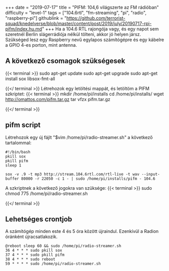 +++
date = "2019-07-17"
title = "PIFM: 104,6 világszerte az FM rádióban"
difficulty = "level-1"
tags = ["104.6rtl", "fm-streaming", "pi", "radio", "raspberry-pi"]
githublink = "https://github.com/terrorist-squad/knedelverse/blob/master/content/post/2019/july/20190717-rpi-pifm/index.hu.md"
+++
Ha a 104.6 RTL rajongója vagy, és egy napot sem szeretnél Berlin slágerrádiója nélkül tölteni, akkor jó helyen jársz. Szükséged lesz egy Raspberry nevű egylapos számítógépre és egy kábelre a GPIO 4-es porton, mint antenna.
## A következő csomagok szükségesek

{{< terminal >}}
sudo apt-get update
sudo apt-get upgrade
sudo apt-get install sox libsox-fmt-all

{{</ terminal >}}
Létrehozok egy letöltési mappát, és letöltöm a PIFM szkriptet:
{{< terminal >}}
mkdir /home/pi/installs
cd /home/pi/installs/
wget http://omattos.com/pifm.tar.gz
tar vfzx pifm.tar.gz

{{</ terminal >}}

## pifm script
Létrehozok egy új fájlt "$vim /home/pi/radio-streamer.sh" a következő tartalommal:
```
#!/bin/bash 
pkill sox 
pkill pifm 
sleep 1 

sox -v .9 -t mp3 http://stream.104.6rtl.com/rtl-live -t wav --input-buffer 80000 -r 22050 -c 1 - | sudo /home/pi/installs/pifm - 104.6

```
A szkriptnek a következő jogokra van szüksége:
{{< terminal >}}
sudo chmod 775 /home/pi/radio-streamer.sh

{{</ terminal >}}

## Lehetséges crontjob
A számítógép minden este 4 és 5 óra között újraindul. Ezenkívül a Radion óránként újracsatlakozik.
```
@reboot sleep 60 && sudo /home/pi/radio-streamer.sh 
36 4 * * * sudo pkill sox 
37 4 * * * sudo pkill pifm 
38 4 * * * sudo reboot 
59 * * * * sudo /home/pi/radio-streamer.sh

```
